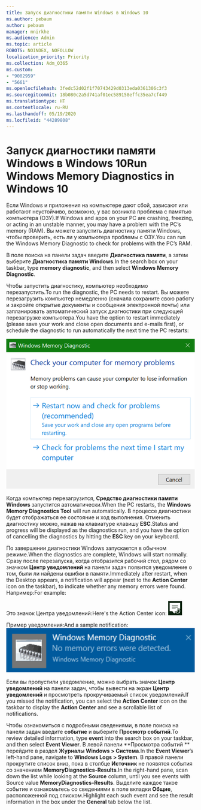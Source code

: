 ```yaml
---
title: Запуск диагностики памяти Windows в Windows 10
ms.author: pebaum
author: pebaum
manager: mnirkhe
ms.audience: Admin
ms.topic: article
ROBOTS: NOINDEX, NOFOLLOW
localization_priority: Priority
ms.collection: Adm_O365
ms.custom:
- "9002959"
- "5661"
ms.openlocfilehash: 3fedc52d02f1f70743429d0313eda0361306c3f3
ms.sourcegitcommit: 18b080c2a5d741af01ec589158effc35ea7cf449
ms.translationtype: HT
ms.contentlocale: ru-RU
ms.lasthandoff: 05/19/2020
ms.locfileid: "44289808"
---
```

# <a name="run-windows-memory-diagnostics-in-windows-10"></a><span data-ttu-id="236a1-102">Запуск диагностики памяти Windows в Windows 10</span><span class="sxs-lookup"><span data-stu-id="236a1-102">Run Windows Memory Diagnostics in Windows 10</span></span>

<span data-ttu-id="236a1-103">Если Windows и приложения на компьютере дают сбой, зависают или работают неустойчиво, возможно, у вас возникла проблема с памятью компьютера (ОЗУ).</span><span class="sxs-lookup"><span data-stu-id="236a1-103">If Windows and apps on your PC are crashing, freezing, or acting in an unstable manner, you may have a problem with the PC’s memory (RAM).</span></span> <span data-ttu-id="236a1-104">Вы можете запустить диагностику памяти Windows, чтобы проверить, есть ли у компьютера проблемы с ОЗУ.</span><span class="sxs-lookup"><span data-stu-id="236a1-104">You can run the Windows Memory Diagnostic to check for problems with the PC’s RAM.</span></span>

<span data-ttu-id="236a1-105">В поле поиска на панели задач введите **Диагностика памяти**, а затем выберите **Диагностика памяти Windows**.</span><span class="sxs-lookup"><span data-stu-id="236a1-105">In the search box on your taskbar, type **memory diagnostic**, and then select **Windows Memory Diagnostic**.</span></span> 

<span data-ttu-id="236a1-106">Чтобы запустить диагностику, компьютер необходимо перезапустить.</span><span class="sxs-lookup"><span data-stu-id="236a1-106">To run the diagnostic, the PC needs to restart.</span></span> <span data-ttu-id="236a1-107">Вы можете перезагрузить компьютер немедленно (сначала сохраните свою работу и закройте открытые документы и сообщения электронной почты) или запланировать автоматический запуск диагностики при следующей перезагрузке компьютера.</span><span class="sxs-lookup"><span data-stu-id="236a1-107">You have the option to restart immediately (please save your work and close open documents and e-mails first), or schedule the diagnostic to run automatically the next time the PC restarts:</span></span>

![Диагностика памяти Windows](media/windows-memory-diagnostic.png)

<span data-ttu-id="236a1-109">Когда компьютер перезагрузится, **Средство диагностики памяти Windows** запустится автоматически.</span><span class="sxs-lookup"><span data-stu-id="236a1-109">When the PC restarts, the **Windows Memory Diagnostics Tool** will run automatically.</span></span> <span data-ttu-id="236a1-110">В процессе диагностики будет отображаться ее состояние и ход выполнения. Отменить диагностику можно, нажав на клавиатуре клавишу **ESC**.</span><span class="sxs-lookup"><span data-stu-id="236a1-110">Status and progress will be displayed as the diagnostics run, and you have the option of cancelling the diagnostics by hitting the **ESC** key on your keyboard.</span></span>

<span data-ttu-id="236a1-111">По завершении диагностики Windows запускается в обычном режиме.</span><span class="sxs-lookup"><span data-stu-id="236a1-111">When the diagnostics are complete, Windows will start normally.</span></span>
<span data-ttu-id="236a1-112">Сразу после перезапуска, когда отобразится рабочий стол, рядом со значком **Центр уведомлений** на панели задач появится уведомление о том, были ли найдены ошибки в памяти.</span><span class="sxs-lookup"><span data-stu-id="236a1-112">Immediately after restart, when the Desktop appears, a notification will appear (next to the **Action Center** icon on the taskbar), to indicate whether any memory errors were found.</span></span> <span data-ttu-id="236a1-113">Например:</span><span class="sxs-lookup"><span data-stu-id="236a1-113">For example:</span></span>

<span data-ttu-id="236a1-114">Это значок Центра уведомлений:</span><span class="sxs-lookup"><span data-stu-id="236a1-114">Here's the Action Center icon:</span></span> ![Значок Центра уведомлений](media/action-center-icon.png) 

<span data-ttu-id="236a1-116">Пример уведомления:</span><span class="sxs-lookup"><span data-stu-id="236a1-116">And a sample notification:</span></span> ![Ошибки памяти не обнаружены](media/no-memory-errors.png)

<span data-ttu-id="236a1-118">Если вы пропустили уведомление, можно выбрать значок **Центр уведомлений** на панели задач, чтобы вывести на экран **Центр уведомлений** и просмотреть прокручиваемый список уведомлений.</span><span class="sxs-lookup"><span data-stu-id="236a1-118">If you missed the notification, you can select the **Action Center** icon  on the taskbar to display the **Action Center** and see a scrollable list of notifications.</span></span>

<span data-ttu-id="236a1-119">Чтобы ознакомиться с подробными сведениями, в поле поиска на панели задач введите **событие** и выберите **Просмотр событий**.</span><span class="sxs-lookup"><span data-stu-id="236a1-119">To review detailed information, type **event** into the search box on your taskbar, and then select **Event Viewer**.</span></span> <span data-ttu-id="236a1-120">В левой панели \*\*Просмотра событий \*\* перейдите в раздел **Журналы Windows > Система**.</span><span class="sxs-lookup"><span data-stu-id="236a1-120">In the **Event Viewer**’s left-hand pane, navigate to **Windows Logs > System**.</span></span> <span data-ttu-id="236a1-121">В правой панели прокрутите список вниз, пока в столбце **Источник** не появятся события со значением **MemoryDiagnostics-Results**.</span><span class="sxs-lookup"><span data-stu-id="236a1-121">In the right-hand pane, scan down the list while looking at the **Source** column, until you see events with Source value **MemoryDiagnostics-Results**.</span></span> <span data-ttu-id="236a1-122">Выделите каждое такое событие и ознакомьтесь со сведениями в поле вкладки **Общие**, расположенной под списком.</span><span class="sxs-lookup"><span data-stu-id="236a1-122">Highlight each such event and see the result information in the box under the **General** tab below the list.</span></span>

